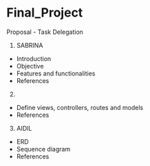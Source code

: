 # Final_Project

Proposal - Task Delegation

1. SABRINA

- Introduction
- Objective
- Features and functionalities
- References

2.

- Define views, controllers, routes and models
- References

3.  AIDIL

- ERD
- Sequence diagram
- References
